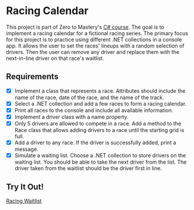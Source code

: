 ﻿# Racing Calendar

This project is part of Zero to Mastery's [C# course](https://zerotomastery.io/courses/csharp-net-bootcamp/). The goal is to implement a racing calendar for a fictional racing series. The primary focus for this project is to practice using different .NET collections in a console app. It allows the user to set the races' lineups with a random selection of drivers. Then the user can remove any driver and replace them with the next-in-line driver on that race's waitlist.

## Requirements

- [x] Implement a class that represents a race. Attributes should include the name of the race, date of the race, and the name of the track.
- [x] Select a .NET collection and add a few races to form a racing calendar.
- [x] Print all races to the console and include all available information.
- [x] Implement a driver class with a name property.
- [x] Only 5 drivers are allowed to compete in a race. Add a method to the Race class that allows adding drivers to a race until the starting grid is full.
- [x] Add a driver to any race. If the driver is successfully added, print a message.
- [x] Simulate a waiting list. Choose a .NET collection to store drivers on the waiting list. You should be able to take the next driver from the list. The driver taken from the waitlist should be the driver first in line.

## Try It Out!

[Racing Waitlist](https://replit.com/@lepros/AccountingSystem)